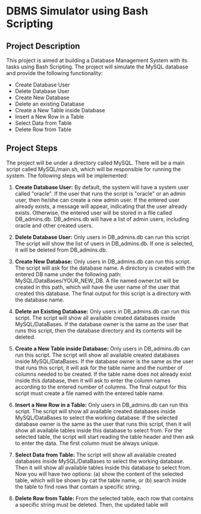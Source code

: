
# DBMS Simulator using Bash Scripting

## Project Description

This project is aimed at building a Database Management System with its tasks using Bash Scripting. The project will simulate the MySQL database and provide the following functionality:

- Create Database User
- Delete Database User
- Create New Database
- Delete an existing Database
- Create a New Table inside Database
- Insert a New Row in a Table
- Select Data from Table
- Delete Row from Table

## Project Steps

The project will be under a directory called MySQL. There will be a main script called MySQL/main.sh, which will be responsible for running the system. The following steps will be implemented:

1. **Create Database User:** By default, the system will have a system user called "oracle". If the user that runs the script is "oracle" or an admin user, then he/she can create a new admin user. If the entered user already exists, a message will appear, indicating that the user already exists. Otherwise, the entered user will be stored in a file called DB_admins.db. DB_admins.db will have a list of admin users, including oracle and other created users.

2. **Delete Database User:** Only users in DB_admins.db can run this script. The script will show the list of users in DB_admins.db. If one is selected, it will be deleted from DB_admins.db.

3. **Create New Database:** Only users in DB_admins.db can run this script. The script will ask for the database name. A directory is created with the entered DB name under the following path: MySQL/DataBases/YOUR_NEW_DB. A file named owner.txt will be created in this path, which will have the user name of the user that created this database. The final output for this script is a directory with the database name.

4. **Delete an Existing Database:** Only users in DB_admins.db can run this script. The script will show all available created databases inside MySQL/DataBases. If the database owner is the same as the user that runs this script, then the database directory and its contents will be deleted.

5. **Create a New Table inside Database:** Only users in DB_admins.db can run this script. The script will show all available created databases inside MySQL/DataBases. If the database owner is the same as the user that runs this script, it will ask for the table name and the number of columns needed to be created. If the table name does not already exist inside this database, then it will ask to enter the column names according to the entered number of columns. The final output for this script must create a file named with the entered table name.

6. **Insert a New Row in a Table:** Only users in DB_admins.db can run this script. The script will show all available created databases inside MySQL/DataBases to select the working database. If the selected database owner is the same as the user that runs this script, then it will show all available tables inside this database to select from. For the selected table, the script will start reading the table header and then ask to enter the data. The first column must be always unique.

7. **Select Data from Table:** The script will show all available created databases inside MySQL/DataBases to select the working database. Then it will show all available tables inside this database to select from. Now you will have two options: (a) show the content of the selected table, which will be shown by cat the table name, or (b) search inside the table to find rows that contain a specific string.

8. **Delete Row from Table:** From the selected table, each row that contains a specific string must be deleted. Then, the updated table will
